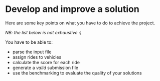 # Develop and improve a solution

Here are some key points on what you have to do to achieve the project.

_NB: the list below is not exhaustive :)_

You have to be able to:
- parse the input file
- assign rides to vehicles
- calculate the score for each ride
- generate a _valid_ submission file
- use the benchmarking to evaluate the quality of your solutions